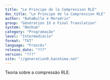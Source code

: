 ```yaml
---
title: "Le Principe de la Compression RLE"
doc_title: "Le Principe de la Compression RLE"
author: "BahaBulle e Meradrin"
group: "Génération IX e Final Translation"
system: "Nenhum"
category: "Programação"
level: "Intermediário"
format: "TXT"
language: "Francês"
release_date: "???"
version: "???"
site: "//generation9.kanshima.net"
---
```

Teoria sobre a compressão RLE.